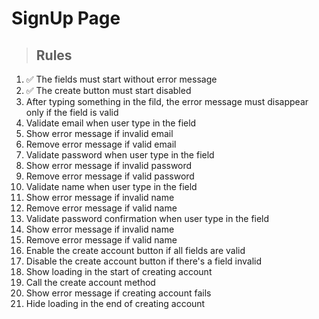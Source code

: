 # SignUp Page

> ## Rules
1. ✅ The fields must start without error message
2. ✅ The create button must start disabled
3. After typing something in the fild, the error message must disappear only if the field is valid
4. Validate email when user type in the field
5. Show error message if invalid email
6. Remove error message if valid email
7. Validate password when user type in the field
8. Show error message if invalid password
9. Remove error message if valid password
10. Validate name when user type in the field
11. Show error message if invalid name
12. Remove error message if valid name
13. Validate password confirmation when user type in the field
14. Show error message if invalid name
15. Remove error message if valid name
16. Enable the create account button if all fields are valid
17. Disable the create account button if there's a field invalid
18. Show loading in the start of creating account
19. Call the create account method
20. Show error message if creating account fails
21. Hide loading in the end of creating account